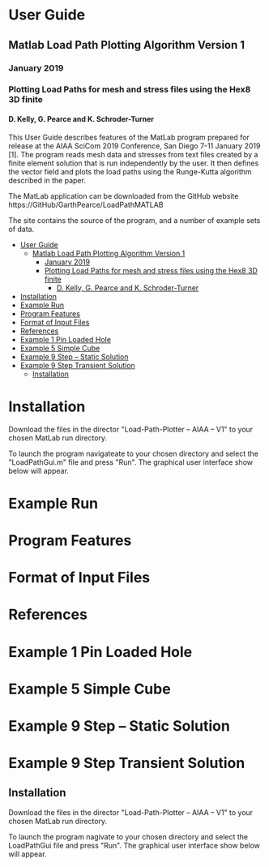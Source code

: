 # User Guide

## Matlab Load Path Plotting Algorithm Version 1

### January 2019

### Plotting Load Paths for mesh and stress files using the Hex8 3D finite
#### D. Kelly, G. Pearce and K. Schroder-Turner

This User Guide describes features of the MatLab program prepared for release at the AIAA SciCom 2019 Conference, San Diego 7-11 January 2019 [1]. The program reads mesh data and stresses from text files created by a finite element solution that is run independently by the user. It then defines the vector field and plots the load paths using the Runge-Kutta algorithm described in the paper.

The MatLab application can be downloaded from the GitHub website https://GitHub/GarthPearce/LoadPathMATLAB

The site contains the source of the program, and a number of example sets of data.

- [User Guide](#user-guide)
  - [Matlab Load Path Plotting Algorithm Version 1](#matlab-load-path-plotting-algorithm-version-1)
    - [January 2019](#january-2019)
    - [Plotting Load Paths for mesh and stress files using the Hex8 3D finite](#plotting-load-paths-for-mesh-and-stress-files-using-the-hex8-3d-finite)
      - [D. Kelly, G. Pearce and K. Schroder-Turner](#d-kelly-g-pearce-and-k-schroder-turner)
- [Installation](#installation)
- [Example Run](#example-run)
- [Program Features](#program-features)
- [Format of Input Files](#format-of-input-files)
- [References](#references)
- [Example 1 Pin Loaded Hole](#example-1-pin-loaded-hole)
- [Example 5 Simple Cube](#example-5-simple-cube)
- [Example 9 Step – Static Solution](#example-9-step-%E2%80%93-static-solution)
- [Example 9 Step Transient Solution](#example-9-step-transient-solution)
  - [Installation](#installation-1)

# Installation

Download the files in the director &quot;Load-Path-Plotter – AIAA – V1&quot; to your chosen MatLab run directory.

To launch the program navigateate to your chosen directory and select the &quot;LoadPathGui.m&quot; file and press &quot;Run&quot;. The graphical user interface show below will appear.



# Example Run

# Program Features

# Format of Input Files

# References

# Example 1  Pin Loaded Hole

# Example 5 Simple Cube

# Example 9 Step – Static Solution

# Example 9 Step Transient Solution



## Installation

Download the files in the director &quot;Load-Path-Plotter – AIAA – V1&quot; to your chosen MatLab run directory.

To launch the program nagivate to your chosen directory and select the LoadPathGui file and press &quot;Run&quot;. The graphical user interface show below will appear.